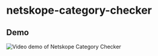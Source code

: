 # netskope-category-checker

## Demo


![Video demo of Netskope Category Checker](https://i.imgur.com/o7NYmuC.gif)
